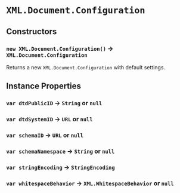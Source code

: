 # `XML.Document.Configuration`

## Constructors

### `new XML.Document.Configuration()` → `XML.Document.Configuration`

Returns a new `XML.Document.Configuration` with default settings.   
  


## Instance Properties

### `var dtdPublicID` → `String` or `null`

### `var dtdSystemID` → `URL` or `null`

### `var schemaID` → `URL` or `null`

### `var schemaNamespace` → `String` or `null`

### `var stringEncoding` → `StringEncoding`

### `var whitespaceBehavior` → `XML.WhitespaceBehavior` or `null`
